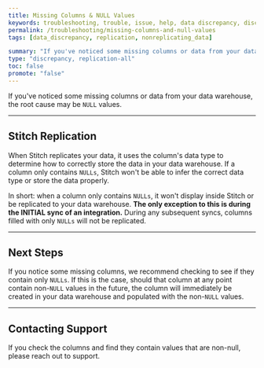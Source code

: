 ```yaml
---
title: Missing Columns & NULL Values
keywords: troubleshooting, trouble, issue, help, data discrepancy, discrepancies, not replicating, no replication, nulls, null
permalink: /troubleshooting/missing-columns-and-null-values
tags: [data_discrepancy, replication, nonreplicating_data]

summary: "If you've noticed some missing columns or data from your data warehouse, the root cause may be `NULL` values."
type: "discrepancy, replication-all"
toc: false
promote: "false"
---
```


If you've noticed some missing columns or data from your data warehouse, the root cause may be `NULL` values.

---

## Stitch Replication

When Stitch replicates your data, it uses the column's data type to determine how to correctly store the data in your data warehouse. If a column only contains `NULLs`, Stitch won't be able to infer the correct data type or store the data properly.

In short: when a column only contains `NULLs`, it won't display inside Stitch or be replicated to your data warehouse. **The only exception to this is during the INITIAL sync of an integration.** During any subsequent syncs, columns filled with only `NULLs` will not be replicated.

---

## Next Steps

If you notice some missing columns, we recommend checking to see if they contain only `NULLs`. If this is the case, should that column at any point contain non-`NULL` values in the future, the column will immediately be created in your data warehouse and populated with the non-`NULL` values.

---

## Contacting Support

If you check the columns and find they contain values that are non-null, please reach out to support.